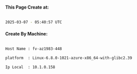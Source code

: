 
   
#### This Page Create at:

```bash

2025-03-07 - 05:40:57 UTC

```

#### Create By Machine:

```bash

Host Name : fv-az1983-448

platform  : Linux-6.8.0-1021-azure-x86_64-with-glibc2.39

Ip Local  : 10.1.0.158

```

